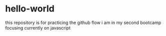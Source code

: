 # hello-world
this repository is for practicing the github flow
i am in my second bootcamp focusing currently on javascript
